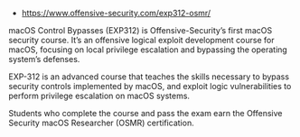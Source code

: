 - https://www.offensive-security.com/exp312-osmr/

macOS Control Bypasses (EXP312) is Offensive-Security’s first macOS security course. It’s an offensive logical exploit development course for macOS, focusing on local privilege escalation and bypassing the operating system’s defenses.

EXP-312 is an advanced course that teaches the skills necessary to bypass security controls implemented by macOS, and exploit logic vulnerabilities to perform privilege escalation on macOS systems.

Students who complete the course and pass the exam earn the Offensive Security macOS Researcher (OSMR) certification.
